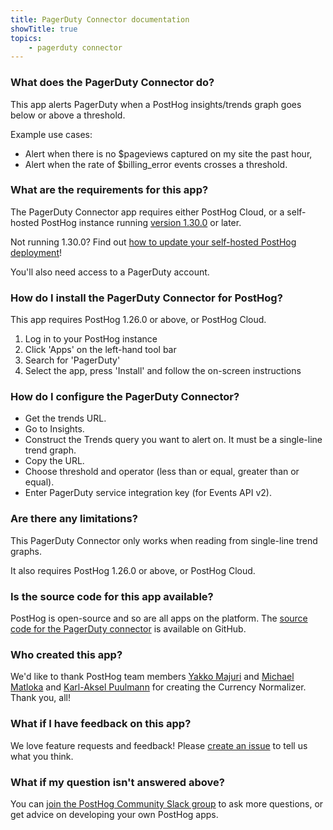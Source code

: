 ```yaml
---
title: PagerDuty Connector documentation
showTitle: true
topics:
    - pagerduty connector
---
```


### What does the PagerDuty Connector do?

This app alerts PagerDuty when a PostHog insights/trends graph goes below or above a threshold.

Example use cases:

- Alert when there is no $pageviews captured on my site the past hour,
- Alert when the rate of $billing_error events crosses a threshold.

### What are the requirements for this app?

The PagerDuty Connector app requires either PostHog Cloud, or a self-hosted PostHog instance running [version 1.30.0](https://posthog.com/blog/the-posthog-array-1-30-0) or later. 

Not running 1.30.0? Find out [how to update your self-hosted PostHog deployment](https://posthog.com/docs/self-host/configure/upgrading-posthog)! 

You'll also need access to a PagerDuty account. 

### How do I install the PagerDuty Connector for PostHog?

This app requires PostHog 1.26.0 or above, or PostHog Cloud.

1. Log in to your PostHog instance
2. Click 'Apps' on the left-hand tool bar
3. Search for 'PagerDuty' 
4. Select the app, press 'Install' and follow the on-screen instructions

### How do I configure the PagerDuty Connector?

- Get the trends URL.
- Go to Insights.
- Construct the Trends query you want to alert on. It must be a single-line trend graph.
- Copy the URL.
- Choose threshold and operator (less than or equal, greater than or equal).
- Enter PagerDuty service integration key (for Events API v2).

### Are there any limitations?

This PagerDuty Connector only works when reading from single-line trend graphs.

It also requires PostHog 1.26.0 or above, or PostHog Cloud.

### Is the source code for this app available?

PostHog is open-source and so are all apps on the platform. The [source code for the PagerDuty connector](https://github.com/PostHog/posthog-pagerduty-plugin) is available on GitHub. 

### Who created this app?

We'd like to thank PostHog team members [Yakko Majuri](https://github.com/yakkomajuri) and [Michael Matloka](https://github.com/Twixes) and [Karl-Aksel Puulmann](https://github.com/macobo) for creating the Currency Normalizer. Thank you, all!

### What if I have feedback on this app?

We love feature requests and feedback! Please [create an issue](https://github.com/PostHog/posthog/issues/new?assignees=&labels=enhancement%2C+feature&template=feature_request.md) to tell us what you think. 

### What if my question isn't answered above?

You can [join the PostHog Community Slack group](/slack) to ask more questions, or get advice on developing your own PostHog apps.

